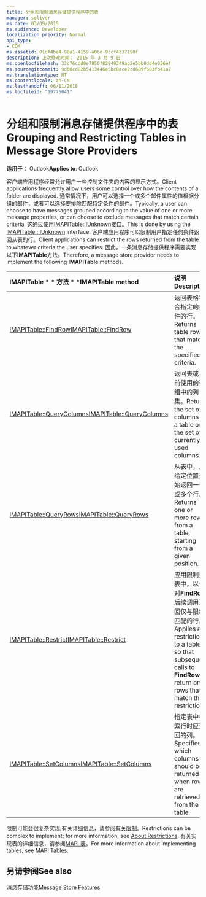 ```yaml
---
title: 分组和限制消息存储提供程序中的表
manager: soliver
ms.date: 03/09/2015
ms.audience: Developer
localization_priority: Normal
api_type:
- COM
ms.assetid: 01df4be4-98a1-4159-a06d-9ccf4337198f
description: 上次修改时间： 2015 年 3 月 9 日
ms.openlocfilehash: 33c76cdd0e7850f82949349ac2e5bb0dd4e056ef
ms.sourcegitcommit: 9d60cd82b5413446e5bc8ace2cd689f683fb41a7
ms.translationtype: MT
ms.contentlocale: zh-CN
ms.lasthandoff: 06/11/2018
ms.locfileid: "19775041"
---
```

# <a name="grouping-and-restricting-tables-in-message-store-providers"></a><span data-ttu-id="e5005-103">分组和限制消息存储提供程序中的表</span><span class="sxs-lookup"><span data-stu-id="e5005-103">Grouping and Restricting Tables in Message Store Providers</span></span>

  
  
<span data-ttu-id="e5005-104">**适用于**： Outlook</span><span class="sxs-lookup"><span data-stu-id="e5005-104">**Applies to**: Outlook</span></span> 
  
<span data-ttu-id="e5005-105">客户端应用程序经常允许用户一些控制文件夹的内容的显示方式。</span><span class="sxs-lookup"><span data-stu-id="e5005-105">Client applications frequently allow users some control over how the contents of a folder are displayed.</span></span> <span data-ttu-id="e5005-106">通常情况下，用户可以选择一个或多个邮件属性的值根据分组的邮件，或者可以选择要排除匹配特定条件的邮件。</span><span class="sxs-lookup"><span data-stu-id="e5005-106">Typically, a user can choose to have messages grouped according to the value of one or more message properties, or can choose to exclude messages that match certain criteria.</span></span> <span data-ttu-id="e5005-107">这通过使用[IMAPITable: IUnknown](imapitableiunknown.md)接口。</span><span class="sxs-lookup"><span data-stu-id="e5005-107">This is done by using the [IMAPITable : IUnknown](imapitableiunknown.md) interface.</span></span> <span data-ttu-id="e5005-108">客户端应用程序可以限制用户指定任何条件返回从表的行。</span><span class="sxs-lookup"><span data-stu-id="e5005-108">Client applications can restrict the rows returned from the table to whatever criteria the user specifies.</span></span> <span data-ttu-id="e5005-109">因此，一条消息存储提供程序需要实现以下**IMAPITable**方法。</span><span class="sxs-lookup"><span data-stu-id="e5005-109">Therefore, a message store provider needs to implement the following **IMAPITable** methods.</span></span> 
  
|<span data-ttu-id="e5005-110">IMAPITable * * 方法 * *</span><span class="sxs-lookup"><span data-stu-id="e5005-110">****IMAPITable** method**</span></span>|<span data-ttu-id="e5005-111">**说明**</span><span class="sxs-lookup"><span data-stu-id="e5005-111">**Description**</span></span>|
|:-----|:-----|
|[<span data-ttu-id="e5005-112">IMAPITable::FindRow</span><span class="sxs-lookup"><span data-stu-id="e5005-112">IMAPITable::FindRow</span></span>](imapitable-findrow.md) <br/> |<span data-ttu-id="e5005-113">返回表格符合指定的条件的行。</span><span class="sxs-lookup"><span data-stu-id="e5005-113">Returns table rows that match the specified criteria.</span></span>  <br/> |
|[<span data-ttu-id="e5005-114">IMAPITable::QueryColumns</span><span class="sxs-lookup"><span data-stu-id="e5005-114">IMAPITable::QueryColumns</span></span>](imapitable-querycolumns.md) <br/> |<span data-ttu-id="e5005-115">返回表或当前使用的列组中的列集。</span><span class="sxs-lookup"><span data-stu-id="e5005-115">Returns the set of columns in a table or the set of currently used columns.</span></span>  <br/> |
|[<span data-ttu-id="e5005-116">IMAPITable::QueryRows</span><span class="sxs-lookup"><span data-stu-id="e5005-116">IMAPITable::QueryRows</span></span>](imapitable-queryrows.md) <br/> |<span data-ttu-id="e5005-117">从表中，从给定位置开始返回一个或多个行。</span><span class="sxs-lookup"><span data-stu-id="e5005-117">Returns one or more rows from a table, starting from a given position.</span></span>  <br/> |
|[<span data-ttu-id="e5005-118">IMAPITable::Restrict</span><span class="sxs-lookup"><span data-stu-id="e5005-118">IMAPITable::Restrict</span></span>](imapitable-restrict.md) <br/> |<span data-ttu-id="e5005-119">应用限制到表中，以便对**FindRow**后续调用返回仅与限制匹配的行。</span><span class="sxs-lookup"><span data-stu-id="e5005-119">Applies a restriction to a table so that subsequent calls to **FindRow** return only rows that match the restriction.</span></span>  <br/> |
|[<span data-ttu-id="e5005-120">IMAPITable::SetColumns</span><span class="sxs-lookup"><span data-stu-id="e5005-120">IMAPITable::SetColumns</span></span>](imapitable-setcolumns.md) <br/> |<span data-ttu-id="e5005-121">指定表中检索行时应返回的列。</span><span class="sxs-lookup"><span data-stu-id="e5005-121">Specifies which columns should be returned when rows are retrieved from the table.</span></span>  <br/> |
   
<span data-ttu-id="e5005-122">限制可能会很复杂实现;有关详细信息，请参阅[有关限制](about-restrictions.md)。</span><span class="sxs-lookup"><span data-stu-id="e5005-122">Restrictions can be complex to implement; for more information, see [About Restrictions](about-restrictions.md).</span></span> <span data-ttu-id="e5005-123">有关实现表的详细信息，请参阅[MAPI 表](mapi-tables.md)。</span><span class="sxs-lookup"><span data-stu-id="e5005-123">For more information about implementing tables, see [MAPI Tables](mapi-tables.md).</span></span>
  
## <a name="see-also"></a><span data-ttu-id="e5005-124">另请参阅</span><span class="sxs-lookup"><span data-stu-id="e5005-124">See also</span></span>



[<span data-ttu-id="e5005-125">消息存储功能</span><span class="sxs-lookup"><span data-stu-id="e5005-125">Message Store Features</span></span>](message-store-features.md)

